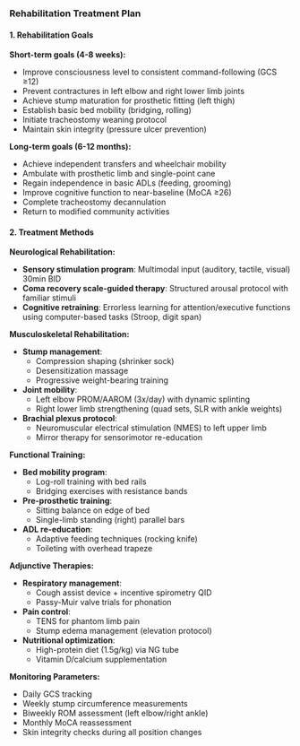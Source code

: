 ### Rehabilitation Treatment Plan

#### 1. Rehabilitation Goals
**Short-term goals (4-8 weeks):**
- Improve consciousness level to consistent command-following (GCS ≥12)
- Prevent contractures in left elbow and right lower limb joints
- Achieve stump maturation for prosthetic fitting (left thigh)
- Establish basic bed mobility (bridging, rolling)
- Initiate tracheostomy weaning protocol
- Maintain skin integrity (pressure ulcer prevention)

**Long-term goals (6-12 months):**
- Achieve independent transfers and wheelchair mobility
- Ambulate with prosthetic limb and single-point cane
- Regain independence in basic ADLs (feeding, grooming)
- Improve cognitive function to near-baseline (MoCA ≥26)
- Complete tracheostomy decannulation
- Return to modified community activities

#### 2. Treatment Methods
**Neurological Rehabilitation:**
- **Sensory stimulation program**: Multimodal input (auditory, tactile, visual) 30min BID
- **Coma recovery scale-guided therapy**: Structured arousal protocol with familiar stimuli
- **Cognitive retraining**: Errorless learning for attention/executive functions using computer-based tasks (Stroop, digit span)

**Musculoskeletal Rehabilitation:**
- **Stump management**: 
  - Compression shaping (shrinker sock) 
  - Desensitization massage
  - Progressive weight-bearing training
- **Joint mobility**: 
  - Left elbow PROM/AAROM (3x/day) with dynamic splinting
  - Right lower limb strengthening (quad sets, SLR with ankle weights)
- **Brachial plexus protocol**: 
  - Neuromuscular electrical stimulation (NMES) to left upper limb 
  - Mirror therapy for sensorimotor re-education

**Functional Training:**
- **Bed mobility program**: 
  - Log-roll training with bed rails 
  - Bridging exercises with resistance bands
- **Pre-prosthetic training**: 
  - Sitting balance on edge of bed 
  - Single-limb standing (right) parallel bars
- **ADL re-education**: 
  - Adaptive feeding techniques (rocking knife)
  - Toileting with overhead trapeze

**Adjunctive Therapies:**
- **Respiratory management**: 
  - Cough assist device + incentive spirometry QID
  - Passy-Muir valve trials for phonation
- **Pain control**: 
  - TENS for phantom limb pain 
  - Stump edema management (elevation protocol)
- **Nutritional optimization**: 
  - High-protein diet (1.5g/kg) via NG tube 
  - Vitamin D/calcium supplementation

**Monitoring Parameters:**
- Daily GCS tracking
- Weekly stump circumference measurements
- Biweekly ROM assessment (left elbow/right ankle)
- Monthly MoCA reassessment
- Skin integrity checks during all position changes